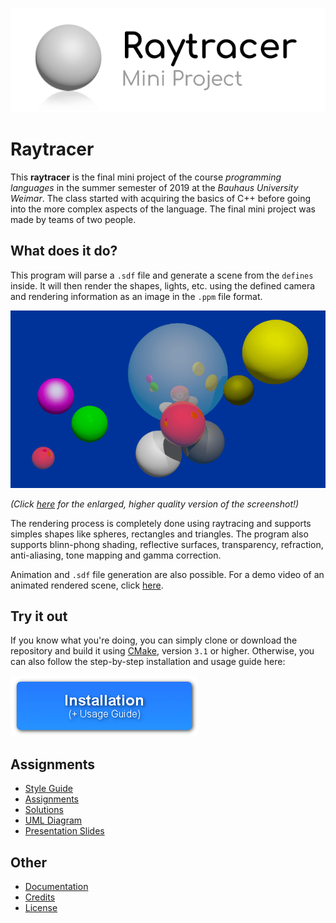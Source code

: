 
[![Logo depicting a gray sphere reflecting on a white surface with the title 'Raytracer Mini Project' on its right side.](documentation/images/raytracer_logo.png)](#)

# Raytracer

This **raytracer** is the final mini project of the course *programming languages* in the summer semester of 2019 at the *Bauhaus University Weimar*. The class started with acquiring the basics of C++ before going into the more complex aspects of the language. The final mini project was made by teams of two people.

## What does it do?

This program will parse a `.sdf` file and generate a scene from the `defines` inside. It will then render the shapes, lights, etc. using the defined camera and rendering information as an image in the `.ppm` file format.

[![A renderering showing multiple colorful spheres floating around a big reflecting mirror sphere.](documentation/images/renderer_showcase.png)](#)

*(Click [here](documentation/examples/rendered_spheres.png) for the enlarged, higher quality version of the screenshot!)*

The rendering process is completely done using raytracing and supports simples shapes like spheres, rectangles and triangles. The program also supports blinn-phong shading, reflective surfaces, transparency, refraction, anti-aliasing, tone mapping and gamma correction.

Animation and `.sdf` file generation are also possible. For a demo video of an animated rendered scene, click [here](https://raw.githubusercontent.com/christiandunkel/raytracer/master/documentation/examples/animation_demo.mp4).

## Try it out

If you know what you're doing, you can simply clone or download the repository and build it using [CMake](https://cmake.org/), version `3.1` or higher. Otherwise, you can also follow the step-by-step installation and usage guide here:

[![Get to the installation guide](/documentation/images/installation_button.png)](/documentation/documentation.md#how-to-install)

## Assignments
- [Style Guide](/documentation/styleguide_2019.pdf)
- [Assignments](/documentation/assignments/)
- [Solutions](/documentation/solutions_theory_part.md)
- [UML Diagram](/documentation/uml_diagram.md)
- [Presentation Slides](/documentation/presentation_slides.pdf)

## Other
- [Documentation](/documentation/documentation.md)
- [Credits](/documentation/credits.md)
- [License](LICENSE.md)
